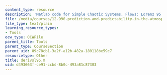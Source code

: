```yaml
---
content_type: resource
description: 'Matlab code for Simple Chaotic Systems, Flows: Lorenz 95'
file: /media/courses/12-990-prediction-and-predictability-in-the-atmosphere-and-oceans-spring-2003/d493663fce91ccbd8b0c493a81c87303_derivsl95.m
file_type: text/plain
learning_resource_types:
- Tools
ocw_type: OCWFile
parent_title: Tools
parent_type: CourseSection
parent_uid: 89c78cb1-3a2f-a12b-482a-180118be59c7
resourcetype: Other
title: derivsl95.m
uid: d493663f-ce91-ccbd-8b0c-493a81c87303
---
```

